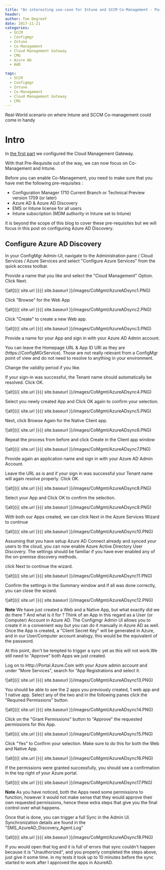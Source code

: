 ```yaml
---
title: "An interesting use-case for Intune and SCCM Co-Management - Part 2"
header:
author: Tom Degreef
date: 2017-11-21
categories:
  - SCCM
  - Configmgr
  - Intune
  - Co-Management
  - Cloud Management Gateway
  - CMG
  - Azure AD
  - AAD

tags:
  - SCCM
  - Configmgr
  - Intune
  - Co-Management
  - Cloud Management Gateway
  - CMG
---
```


Real-World scenario on where Intune and SCCM Co-management could come in handy

# Intro #

In [the first part](http://www.oscc.be/sccm/configmgr/intune/co-management/cloud%20management%20gateway/cmg/CoMGMT-usecase-Part-1) we configured the Cloud Management Gateway.

With that Pre-Requisite out of the way, we can now focus on Co-Management and Intune.

Before you can enable Co-Management, you need to make sure that you have met the following pre-requisites :

- Configuration Manager 1710 Current Branch or Technical Preview version 1709 (or later)
- Azure AD & Azure AD Discovery
- EMS or Intune license for all users
- Intune subscription (MDM authority in Intune set to Intune)

It is beyond the scope of this blog to cover these pre-requisites but we will focus in this post on configuring Azure AD Discovery.

## Configure Azure AD Discovery ##

In your ConfigMgr Admin-UI, navigate to the Administration pane / Cloud Services / Azure Services and select "Configure Azure Services" from the quick access toolbar.

Provide a name that you like and select the "Cloud Management" Option. Click Next.

![alt]({{ site.url }}{{ site.baseurl }}/images/CoMgmt/AzureADsync1.PNG)

Click "Browse" for the Web App

![alt]({{ site.url }}{{ site.baseurl }}/images/CoMgmt/AzureADsync2.PNG)

Click "Create" to create a new Web app.

![alt]({{ site.url }}{{ site.baseurl }}/images/CoMgmt/AzureADsync3.PNG)

Provide a name for your App and sign in with your Azure AD Admin account.

You can leave the Homepage URL & App ID URI as they are (https://ConfigMGrService). Those are not really relevant from a ConfigMgr point of view and do not need to resolve to anything in your environment.

Change the validity period if you like. 

If your sign-in was successful, the Tenant name should automatically be resolved. Click OK.

![alt]({{ site.url }}{{ site.baseurl }}/images/CoMgmt/AzureADsync4.PNG)

Select you newly created App and Click OK again to confirm your selection.

![alt]({{ site.url }}{{ site.baseurl }}/images/CoMgmt/AzureADsync5.PNG)

Next, click Browse Again for the Native Client app.

![alt]({{ site.url }}{{ site.baseurl }}/images/CoMgmt/AzureADsync6.PNG)

Repeat the process from before and click Create in the Client app window

![alt]({{ site.url }}{{ site.baseurl }}/images/CoMgmt/AzureADsync7.PNG)

Provide again an application name and sign in with your Azure AD Admin Account.

Leave the URL as is and if your sign in was successful your Tenant name will again resolve properly. Click OK.

![alt]({{ site.url }}{{ site.baseurl }}/images/CoMgmt/AzureADsync8.PNG)

Select your App and Click OK to confirm the selection.

![alt]({{ site.url }}{{ site.baseurl }}/images/CoMgmt/AzureADsync9.PNG)

With both our Apps created, we can click Next in the Azure Services Wizard to continue

![alt]({{ site.url }}{{ site.baseurl }}/images/CoMgmt/AzureADsync10.PNG)

Assuming that you have setup Azure AD Connect already and synced your users to the cloud, you can now enable Azure Active Directory User Discovery. The settings should be familiar if you have ever enabled any of the on-premise discovery methods.

click Next to continue the wizard.

![alt]({{ site.url }}{{ site.baseurl }}/images/CoMgmt/AzureADsync11.PNG)

Confirm the settings in the Summary window and if all was done correctly, you can close the wizard.

![alt]({{ site.url }}{{ site.baseurl }}/images/CoMgmt/AzureADsync12.PNG)

**Note** We have just created a Web and a Native App, but what exactly did we do there ? And what is it for ?
Think of an App in this regard as a User (or Computer) Account in Azure AD. The Configmgr Admin UI allows you to create it in a convenient way but you can do it manually in Azure AD as well.
Once the App is created, a "Client Secret Key" will be generated in Azure, and in our User/Computer account analogy, this would be the equivalent of the password.

At this point, don't be tempted to trigger a sync yet as this will not work.We still need to "Approve" both Apps we just created.

Log on to Http://Portal.Azure.Com with your Azure admin account and under "More Services", search for "App Registrations and select it.

![alt]({{ site.url }}{{ site.baseurl }}/images/CoMgmt/AzureADsync13.PNG)

You should be able to see the 2 apps you previously created, 1 web app and 1 native app. Select any of the two and in the following panes click the "Required Permissions" button.

![alt]({{ site.url }}{{ site.baseurl }}/images/CoMgmt/AzureADsync14.PNG)

Click on the "Grant Permissions" button to "Approve" the requested permissions for this App.

![alt]({{ site.url }}{{ site.baseurl }}/images/CoMgmt/AzureADsync15.PNG)

Click "Yes" to Confirm your selection.
Make sure to do this for both the Web and Native App.

![alt]({{ site.url }}{{ site.baseurl }}/images/CoMgmt/AzureADsync16.PNG)

If the permissions were granted successfully, you should see a confirmation in the top right of your Azure portal.

![alt]({{ site.url }}{{ site.baseurl }}/images/CoMgmt/AzureADsync17.PNG)

**Note** As you have noticed, both the Apps need some permissions to function, however it would not make sense that they would approve their own requested permissions, hence these extra steps that give you the final control over what happens.

Once that is done, you can trigger a full Sync in the Admin UI. Synchronization details are found in the "SMS_AzureAD_Discovery_Agent.Log"

![alt]({{ site.url }}{{ site.baseurl }}/images/CoMgmt/AzureADsync18.PNG)

If you would open that log and it is full of errors that sync couldn't happen because it is "Unauthorized", and you properly completed the steps above, just give it some time.
in my tests it took up to 10 minutes before the sync started to work after I approved the apps in AzureAD.

